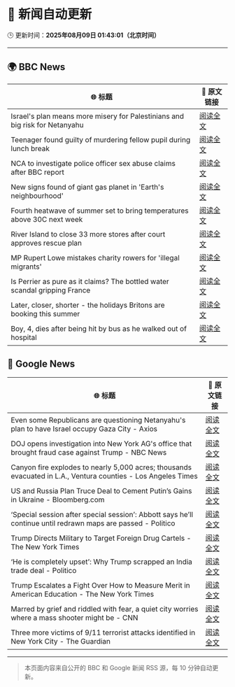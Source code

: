 # 🧠 新闻自动更新

🕒 更新时间：**2025年08月09日 01:43:01（北京时间）**

---

## 🌍 BBC News

| 🌐 标题 | 🔗 原文链接 |
|--------|-------------|
| Israel's plan means more misery for Palestinians and big risk for Netanyahu | [阅读全文](https://www.bbc.com/news/articles/cvgv9jj9np7o?at_medium=RSS&at_campaign=rss) |
| Teenager found guilty of murdering fellow pupil during lunch break | [阅读全文](https://www.bbc.com/news/articles/cn5e4yw9pr2o?at_medium=RSS&at_campaign=rss) |
| NCA to investigate police officer sex abuse claims after BBC report | [阅读全文](https://www.bbc.com/news/articles/cjw6qj990lno?at_medium=RSS&at_campaign=rss) |
| New signs found of giant gas planet in 'Earth's neighbourhood' | [阅读全文](https://www.bbc.com/news/articles/cx2xezw3dkpo?at_medium=RSS&at_campaign=rss) |
| Fourth heatwave of summer set to bring temperatures above 30C next week | [阅读全文](https://www.bbc.com/weather/articles/czjm4zl20wzo?at_medium=RSS&at_campaign=rss) |
| River Island to close 33 more stores after court approves rescue plan | [阅读全文](https://www.bbc.com/news/articles/cr4ez9pn9z6o?at_medium=RSS&at_campaign=rss) |
| MP Rupert Lowe mistakes charity rowers for 'illegal migrants' | [阅读全文](https://www.bbc.com/news/articles/cdd32lnq445o?at_medium=RSS&at_campaign=rss) |
| Is Perrier as pure as it claims? The bottled water scandal gripping France | [阅读全文](https://www.bbc.com/news/articles/cyvn3qe0jpgo?at_medium=RSS&at_campaign=rss) |
| Later, closer, shorter - the holidays Britons are booking this summer | [阅读全文](https://www.bbc.com/news/articles/c939gx4gqwpo?at_medium=RSS&at_campaign=rss) |
| Boy, 4, dies after being hit by bus as he walked out of hospital | [阅读全文](https://www.bbc.com/news/articles/c5ylxv7wd33o?at_medium=RSS&at_campaign=rss) |

## 📰 Google News

| 🌐 标题 | 🔗 原文链接 |
|--------|-------------|
| Even some Republicans are questioning Netanyahu's plan to have Israel occupy Gaza City - Axios | [阅读全文](https://news.google.com/rss/articles/CBMihwFBVV95cUxPZHBiclZ1UE5kSktPVTU5aDNmRHk3UFRYdWw1R2xiVmExS2ZVYS01Q1haSWRteGZMZ0xMVFRpbWxtbUZNN3EwS21hOWctVVdBb3VucWhxc19JUldYTkVMaGVYbHJqZVFLcEVjQUVPTUQ0Sm92V0FWY2JwVk5JMDUyRUFDam56VjQ?oc=5) |
| DOJ opens investigation into New York AG's office that brought fraud case against Trump - NBC News | [阅读全文](https://news.google.com/rss/articles/CBMiywFBVV95cUxPNVRLZ0xINGtKWDktcWJjRTB0RFhpZWZ6SDEyVkFFdGpDT2txeWpBam1NOHVKelFNU2hrY2Q2cWN4MlRrakVxckd4akVXeTZnSFRJd1VzanZ2TUUwSVpkODRDemtROXFiN2QtQ2g4SDZkWWt3WTU3T3FGTnIweC02eEFRM3ppZjV2bkM1V25vVU05Ulk0c1hXdnJzcFRkLXJnU3NVUXNNenIzZGpsNndDZC1nZm9uSkpnZk5BSmMzaFpDdFV0bTFqa3BJaw?oc=5) |
| Canyon fire explodes to nearly 5,000 acres; thousands evacuated in L.A., Ventura counties - Los Angeles Times | [阅读全文](https://news.google.com/rss/articles/CBMieEFVX3lxTE1FRWtQMG90UTlVcDJGQWp5Z1o3Zm9TM3FsaUlqUWZhamg4M1ZkYlFpQW5iTXFvYUhaTUQwMmdZUXNwUks0UERPaHctcEI0TEVtTlVZV3VZWmNJUFNJY1V4bkV2M2dCa0lWbXNfX3hyc3AyUE9uQkFIMg?oc=5) |
| US and Russia Plan Truce Deal to Cement Putin’s Gains in Ukraine - Bloomberg.com | [阅读全文](https://news.google.com/rss/articles/CBMitgFBVV95cUxPV29ITlpKbWc5X0d6WjRoRDBaSHByc19RSC12cll4bXc4eVl4X2tmQUZSTjVkQ2RCS1NiRVlaMjAwNTNfR2xQb2VWb1ExUXZvd2pwY0VwV0tRdjJ2QjRQaTl6Tk93OVM4SVB1bTk2Tl9BdE1SR1dhZGpwYlJRMkVUbHdUQ2ZzWWplWEJ4cUZES0FVdkxqUFpMMUswcE9oWmhJQnhrVWpKQ0kzODlrMmRna3BkVWk4dw?oc=5) |
| ‘Special session after special session’: Abbott says he’ll continue until redrawn maps are passed - Politico | [阅读全文](https://news.google.com/rss/articles/CBMinwFBVV95cUxQOG5RUkpyN3hoT1lVWG5IN1B6TVVJaVhTUDBhRTd4cWFhQnpLVk9DNXJnR2pzVTNzN3lndkpzd3NCT2FGNWNfWHZmaThzbHJ1TzdNTUxTY1RUNWdKbkV6bDkwakpTTWNndnZoZVU4LW92Ym9MRHZPMzRHcEZNeGZTSVNiVDduR3Z2emVMTDBhbGdNSUdMRm9kTERrT0xnclE?oc=5) |
| Trump Directs Military to Target Foreign Drug Cartels - The New York Times | [阅读全文](https://news.google.com/rss/articles/CBMiekFVX3lxTFBFVW1EXzFRVUtrNndiUk8xX3lva043TjdkeG93OFNzUmpTQWplQktTZzlxcVJnUEFEX3FwMWJrbHZPOTI5OGxBcjNQSWNOSE9jeE93c25IVFZSamJUTldWcHRocDVkaDYycHpqWWRadVV4cU90TDVWVGN3?oc=5) |
| ‘He is completely upset’: Why Trump scrapped an India trade deal - Politico | [阅读全文](https://news.google.com/rss/articles/CBMifEFVX3lxTE8xVi1FMGZPMHRvSzJrb1ZORTlERWItbXdZa1JVSkdWWm9IX0p4WUdPSmF5Y0trMnhMa0V0WVVQa1NhWnBUd3NuS3RraHhpX1hpSmJzZTVuNnhtT0s5emU3cGVxMHItcXh3bXNJWTBKQXRKWVZzYi1CWEpONzA?oc=5) |
| Trump Escalates a Fight Over How to Measure Merit in American Education - The New York Times | [阅读全文](https://news.google.com/rss/articles/CBMiigFBVV95cUxOUTk4M1AyUzVMX1o3M3pTSmJPMGZmS3NKNC1kUGlzcDc3UWU2NWd3SlFrNUVTN0swc3pMalRralR2WlhoWnU0eFVhM0UxNnRTdkJxSEpKeUdnUDlJemZFVUxIMGxZeUVuTHJ5SG5ZNHluSnVFWFhJRUtMTFBrV0F5c3g2eXFnVE4zSFE?oc=5) |
| Marred by grief and riddled with fear, a quiet city worries where a mass shooter might be - CNN | [阅读全文](https://news.google.com/rss/articles/CBMie0FVX3lxTFBvTVFCcGIwTmR0WERaWEJoU0pSM3FDYnRDbDRwS1RxYTdvWi1MN0NoS0l3U3VhXzdta1JfSnJGWkpDbHRjU0V2VkRzWS02ejMxOWpMbXdia2VjTFNnWUxJZ3hNbEFvYlRGOWpXVUMzNFBCSGlpUkJicGZfTdIBgAFBVV95cUxOTXhrT3NMMDFQVWR6dkFYc21aQi1EVlo3SEpwRjQ3QXAzOC0tejBMYm1SMi1TTU5sSFVqSS0tMjhHMWJQZzlpWFBkNXg1MW9FMllNRk13MGxEYmVjUl9hRURQTHBVTGl4NV9icXdORzhQTm44R2lKRnM1N2RjT1VNMA?oc=5) |
| Three more victims of 9/11 terrorist attacks identified in New York City - The Guardian | [阅读全文](https://news.google.com/rss/articles/CBMihgFBVV95cUxOT2kyelNydHQxVFpEMGJTanhza1Ewc0pYTUcySTVtSHhYZTNlMGNUX3hLN1ZsQVNVQkViM3lJdV9OeW5fS2J3bmI5eTdDSlFIa3RyM2F3U0xoSGo2M2JtaUh4RE1yRTc5VzRKNWZDWDJkUGZnQTJQVk5rVjJHV196dkVGX1JBQQ?oc=5) |

---
> 本页面内容来自公开的 BBC 和 Google 新闻 RSS 源，每 10 分钟自动更新。